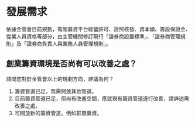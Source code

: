 # 發展需求

依據金管會目前規劃，有關募資平台經營許可、證照核發、資本額、籌設保證金、從業人員資格等部分，由主管機關修訂現行「證券商設置標準」、「證券商管理規則」及「證券商負責人與業務人員管理規則」。

## 創業籌資環境是否尚有可以改善之處？

請問您對於金管會以上的規劃方向，建議為何？

1. 籌資管道已足，無需開放其他管道。
2. 目前籌資管道已足，但尚有改進空間，應就現有籌資管道進行改善，請詳述需改善之處。
3. 可開放新的籌資管道，例如群眾募資。
